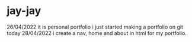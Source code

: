 # jay-jay
26/04/2022
it is personal portfolio
i just started making a portfolio on git today
28/04/2022
i create a nav, home and about in html for my portfolio.